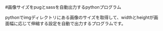 #画像サイズをpugとsassを自動出力するpythonプログラム

pythonでimgディレクトリにある画像のサイズを取得して、widthとheightが画面幅に応じて伸縮する設定を自動で出力するプログラムです。
